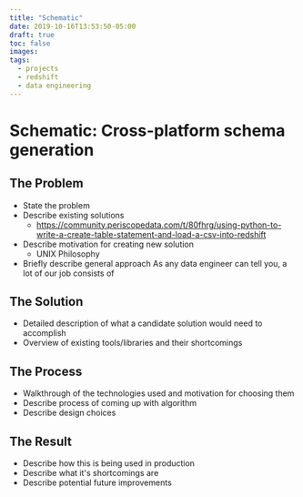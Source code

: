 ```yaml
---
title: "Schematic"
date: 2019-10-16T13:53:50-05:00
draft: true
toc: false
images:
tags: 
  - projects
  - redshift
  - data engineering
---
```

# Schematic: Cross-platform schema generation
## The Problem
- State the problem
- Describe existing solutions
  - https://community.periscopedata.com/t/80fhrg/using-python-to-write-a-create-table-statement-and-load-a-csv-into-redshift
- Describe motivation for creating new solution
  - UNIX Philosophy
- Briefly describe general approach
As any data engineer can tell you, a lot of our job consists of 
## The Solution
- Detailed description of what a candidate solution would need to accomplish
- Overview of existing tools/libraries and their shortcomings
## The Process
- Walkthrough of the technologies used and motivation for choosing them
- Describe process of coming up with algorithm
- Describe design choices
## The Result
- Describe how this is being used in production
- Describe what it's shortcomings are
- Describe potential future improvements


